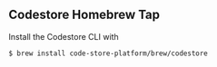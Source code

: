 Codestore Homebrew Tap
-------------------

Install the Codestore CLI with

    $ brew install code-store-platform/brew/codestore  

